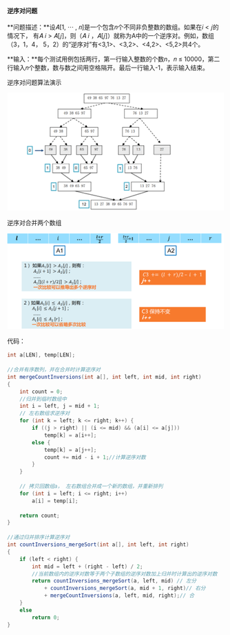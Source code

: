 #### 逆序对问题

**问题描述：**设𝐴[1, ⋯ , 𝑛]是一个包含𝑛个不同非负整数的数组。如果在𝑖 < 𝑗的情况下， 有𝐴 𝑖 > 𝐴[𝑗]，则（𝐴 𝑖 ，𝐴[𝑗]）就称为A中的一个逆序对。例如，数组（3，1，4， 5，2）的“逆序对”有<3,1>、<3,2>、<4,2>、<5,2>共4个。

**输入：**每个测试用例包括两行，第一行输入整数的个数*n*，𝑛 ≤ 10000，第二行输入𝑛个整数，数与数之间用空格隔开。最后一行输入-1，表示输入结束。



逆序对问题算法演示

<img src="../../resource/逆序对问题算法演示.png" style="zoom:67%;" />

逆序对合并两个数组

<img src="../../resource/逆序对合并两个数组.png" style="zoom:80%;" />

代码：

```java
int a[LEN], temp[LEN];

//合并有序数列，并在合并时计算逆序对
int mergeCountInversions(int a[], int left, int mid, int right)
{
	int count = 0;
	//归并到临时数组中
	int i = left, j = mid + 1;
    // 左右数组求逆序对
	for (int k = left; k <= right; k++) {
		if ((j > right) || (i <= mid) && (a[i] <= a[j]))
			temp[k] = a[i++];
		else {
			temp[k] = a[j++];
			count += mid - i + 1;//计算逆序对数
		}
	}

	// 拷贝回数组a， 左右数组合并成一个新的数组，并重新排列
	for (int i = left; i <= right; i++)
		a[i] = temp[i];

	return count;
}

//通过归并排序计算逆序对
int countInversions_mergeSort(int a[], int left, int right)
{
	if (left < right) {
		int mid = left + (right - left) / 2;
		//当前数组内的逆序对数等于两个子数组的逆序对数加上归并时计算出的逆序对数
		return countInversions_mergeSort(a, left, mid) // 左分
			+ countInversions_mergeSort(a, mid + 1, right)// 右分
			+ mergeCountInversions(a, left, mid, right);// 合
	}
	else
		return 0;
}
```

